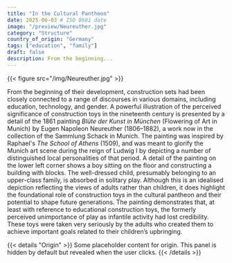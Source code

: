 ```yaml
---
title: "In the Cultural Pantheon"
date: 2025-06-03 # ISO 8601 date
image: "/preview/Neureuther.jpg"
category: "Structure"
country_of_origin: "Germany"
tags: ["education", "family"]
draft: false
description: From the beginning...
---
```


{{< figure src="/img/Neureuther.jpg" >}}

From the beginning of their development, construction sets had been closely connected to a range of discourses in various domains, including education, technology, and gender. A powerful illustration of the perceived significance of construction toys in the nineteenth century is presented by a detail of the 1861 painting *Blüte der Kunst in München* (Flowering of Art in Munich) by Eugen Napoleon Neureuther (1806–1882), a work now in the collection of the Sammlung Schack in Munich. The painting was inspired by Raphael's *The School of Athens* (1509), and was meant to glorify the Munich art scene during the reign of Ludwig I by depicting a number of distinguished local personalities of that period. A detail of the painting on the lower left corner shows a boy sitting on the floor and constructing a building with blocks. The well-dressed child, presumably belonging to an upper-class family, is absorbed in solitary play. Although this is an idealised depiction reflecting the views of adults rather than children, it does highlight the foundational role of construction toys in the cultural pantheon and their potential to shape future generations. The painting demonstrates that, at least with reference to educational construction toys, the formerly perceived unimportance of play as infantile activity had lost credibility. These toys were taken very seriously by the adults who created them to achieve important goals related to their children’s upbringing.


{{< details "Origin" >}}
Some placeholder content for origin. This panel is hidden by default but revealed when the user clicks.
{{< /details >}}

